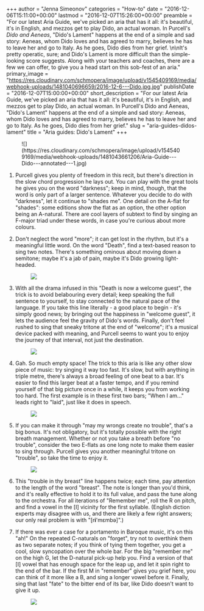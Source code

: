+++
author = "Jenna Simeonov"
categories = "How-to"
date = "2016-12-06T15:11:00+00:00"
lastmod = "2016-12-07T15:26:00+00:00"
preamble = "For our latest Aria Guide, we've picked an aria that has it all: it's beautiful, it's in English, and mezzos get to play Dido, an actual woman. In Purcell's *Dido and Aeneas*, \"Dido's Lament\" happens at the end of a simple and sad story: Aeneas, whom Dido loves and has agreed to marry, believes he has to leave her and go to Italy. As he goes, Dido dies from her grief. \n\nIt's pretty operatic, sure; and Dido's Lament is more difficult than the simple-looking score suggests. Along with your teachers and coaches, there are a few we can offer, to give you a head start on this sob-fest of an aria."
primary_image = "https://res.cloudinary.com/schmopera/image/upload/v1545409169/media/webhook-uploads/1481040696659/2016-12-6---Dido.jpg.jpg"
publishDate = "2016-12-07T15:00:00+00:00"
short_description = "For our latest Aria Guide, we&#039;ve picked an aria that has it all: it&#039;s beautiful, it&#039;s in English, and mezzos get to play Dido, an actual woman. In Purcell&#039;s Dido and Aeneas, &quot;Dido&#039;s Lament&quot; happens at the end of a simple and sad story: Aeneas, whom Dido loves and has agreed to marry, believes he has to leave her and go to Italy. As he goes, Dido dies from her grief."
slug = "aria-guides-didos-lament"
title = "Aria guides: Dido&#039;s Lament"
+++

<figure data-type="image">
![](https://res.cloudinary.com/schmopera/image/upload/v1545409169/media/webhook-uploads/1481043661206/Aria-Guide---Dido---annotated---1.jpg)</figure>

1. Purcell gives you plenty of freedom in this recit, but there's direction in the slow chord progression he lays out. You can play with the great tools he gives you on the word "darkness"; keep in mind, though, that the word is only part of a larger sentence. Whatever you decide to do with "darkness", let it continue to "shades me". One detail on the A-flat for "shades": some editions show the flat as an option, the other option being an A-natural. There are cool layers of subtext to find by singing an F-major triad under these words, in case you're curious about more colours.

2. Don't neglect the word "more"; it can get lost in the rhythm, but it's a meaningful little word. On the word "Death", find a text-based reason to sing two notes. There's something ominous about moving down a semitone; maybe it's a jab of pain, maybe it's Dido growing light-headed. <figure data-type="image">
![](https://res.cloudinary.com/schmopera/image/upload/v1545409169/media/webhook-uploads/1481043671271/Aria-Guide---Dido---annotated---1.5.jpg)
</figure>

3. With all the drama infused in this "Death is now a welcome guest", the trick is to avoid belabouring every detail; keep speaking the full sentence to yourself, to stay connected to the natural pace of the language. If you take this line literally - a good place to begin - it's simply good news; by bringing out the happiness in "welcome guest", it lets the audience feel the gravity of Dido's words. Finally, don't feel rushed to sing that sneaky tritone at the end of "welcome"; it's a musical device packed with meaning, and Purcell seems to want you to enjoy the journey of that interval, not just the destination.<figure data-type="image">
![](https://res.cloudinary.com/schmopera/image/upload/v1545409169/media/webhook-uploads/1481045341907/Aria-Guide---Dido---annotated---2.5.jpg)</figure>

4. Gah. So much empty space! The trick to this aria is like any other slow piece of music: try singing it way too fast. It's slow, but with anything in triple metre, there's always a broad feeling of one beat to a bar. It's easier to find this larger beat at a faster tempo, and if you remind yourself of that big picture once in a while, it keeps you from working too hard. The first example is in these first two bars; "When I am..." leads right to "laid", just like it does in speech.<figure data-type="image">
![](https://res.cloudinary.com/schmopera/image/upload/v1545409169/media/webhook-uploads/1481045349700/Aria-Guide---Dido---annotated---2.75.jpg)
</figure>

5. If you can make it through "may my wrongs create no trouble", that's a big bonus. It's not obligatory, but it's totally possible with the right breath management. Whether or not you take a breath before "no trouble", consider the two E-flats as one long note to make them easier to sing through. Purcell gives you another meaningful tritone on "trouble", so take the time to enjoy it.<figure data-type="image">
![](https://res.cloudinary.com/schmopera/image/upload/v1545409169/media/webhook-uploads/1481043696461/Aria-Guide---Dido---annotated---3.jpg)
</figure>

6. This "trouble in thy breast" line happens twice; each time, pay attention to the length of the word "breast". The note is longer than you'd think, and it's really effective to hold it to its full value, and pass the tune along to the orchestra. For all iterations of "Remember me", roll the R on pitch, and find a vowel in the [I] vicinity for the first syllable. (English diction experts may disagree with us, and there are likely a few right answers; our only real problem is with "[r**i**'mɛmbə]".)

7. If there was ever a case for a portamento in Baroque music, it's on this "ah!" On the repeated C-naturals on "forget", try not to overthink them as two separate notes; if you think of tying them together, you get a cool, slow syncopation over the whole bar. For the big "remember me" on the high G, let the D-natural pick-up help you. Find a version of that [I] vowel that has enough space for the leap up, and let it spin right to the end of the bar. If the first M in "remember" gives you grief here, you can think of it more like a B, and sing a longer vowel before it. Finally, sing that last "fate" to the bitter end of its bar, like Dido doesn't want to give it up.<figure data-type="image">
![](https://res.cloudinary.com/schmopera/image/upload/v1545409169/media/webhook-uploads/1481043715476/Aria-Guide---Dido---annotated---4.jpg)
</figure>
